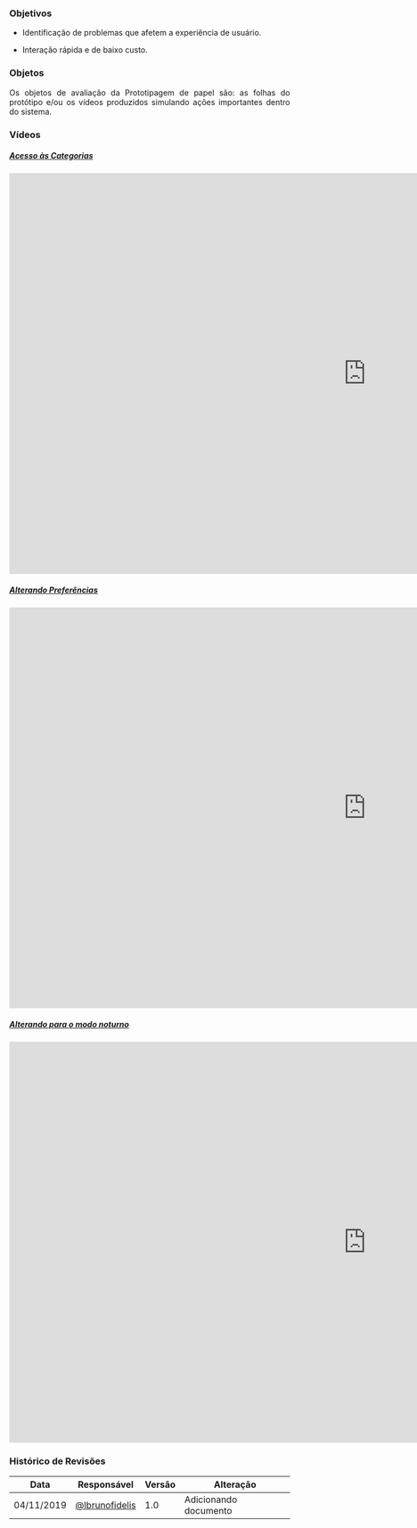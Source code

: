 ### **Objetivos**
* <p align="justify">
    Identificação de problemas que afetem a experiência de usuário.
</p>

* <p align="justify">
    Interação rápida e de baixo custo.
</p>


### **Objetos**

<p align="justify">
    Os objetos de avaliação da Prototipagem de papel são: as folhas do protótipo e/ou os vídeos produzidos simulando ações importantes dentro do sistema.
</p>


### **Vídeos**

##### [Acesso às Categorias](https://www.youtube.com/watch?v=VXIdAIZ00IY)

<iframe width="1280" height="720" src="https://www.youtube.com/embed/VXIdAIZ00IY" frameborder="0" allow="accelerometer; autoplay; encrypted-media; gyroscope; picture-in-picture" allowfullscreen></iframe>

##### [Alterando Preferências](https://www.youtube.com/watch?v=oV8-fg2LOa0)

<iframe width="1280" height="720" src="https://www.youtube.com/embed/oV8-fg2LOa0" frameborder="0" allow="accelerometer; autoplay; encrypted-media; gyroscope; picture-in-picture" allowfullscreen></iframe>

##### [Alterando para o modo noturno](https://www.youtube.com/watch?v=a6r38xebJ_4)

<iframe width="1280" height="720" src="https://www.youtube.com/embed/a6r38xebJ_4" frameborder="0" allow="accelerometer; autoplay; encrypted-media; gyroscope; picture-in-picture" allowfullscreen></iframe>

<p align="justify">
</p>

### **Histórico de Revisões**

| Data       | Responsável                                       | Versão | Alteração             |
| ---------- | ------------------------------------------------- | ------ | --------------------- |
| 04/11/2019 | [@lbrunofidelis](http://github.com/lbrunofidelis) | 1.0    | Adicionando documento |
